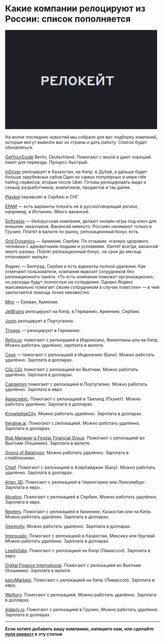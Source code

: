 # Какие компании релоцируют из России: список пополняется

![img](p.png)

На волне последних новостей мы собрали для вас подборку компаний, которые могут вывезти вас из страны и дать работу. Список будет обновляться.

[GetYourGuide](https://www.getyourguide.ru/?cmp=brand&cq_src=google_ads&cq_cmp=6656899609&cq_con=78792541373&cq_term=getyourguide&cq_med=&cq_plac=&cq_net=g&cq_pos=&cq_plt=gp&campaign_id=6656899609&adgroup_id=78792541373&target_id=kwd-299607439662&loc_physical_ms=1001493&match_type=e&ad_id=388227591554&keyword=getyourguide&ad_position=&feed_item_id=&placement=&device=c&partner_id=CD951&gclid=Cj0KCQjw7KqZBhCBARIsAI-fTKKGEGuAlsp1V-UZWOXmqhHIA-0FEiYlbIusRsQFoL59o50f8MIG8lMaApmTEALw_wcB&visitor-id=FJ5VYMOWKANVR9KJBMJSL6DLZUPUS3MY&locale_autoredirect_optout=true) Berlin, Deutschland. Помогают с визой и дают хороший пакет для переезда. Процесс быстрый.

[inDriver](https://indriver.com/ru/city/) релоцирует в Казахстан, на Кипр, в Дубай, а дальше будет больше зарубежных хабов.Один из самых популярных в мире ride hailing сервисов, вторые после Uber. Готовы релоцировать мидл и сеньор разработчиков, аналитиков, продактов и так далее.

[Playkot](https://ru.playkot.com) перевозят в Сербию и СНГ.

[EPAM](https://www.epam.com/) — есть варианты поехать не в русскоговорящий регион, например, в Испанию. Много вакансий.

[Softswiss](https://www.softswiss.com/ru/) — белорусская компания, делают онлайн-игры под ключ для внешних заказчиков. Вакансий немного. Россиян нанимают только в Грузию. Платят в валюте по рынку, релокационный бонус есть.

[Grid Dynamics](https://www.griddynamics.com/) — Армения, Сербия.  По отзывам: «галера здорового человека с адекватными людьми и условиями. Хантят всегда, вакансий много разных. Платят релокационный бонус, на срок до месяца оплачивают жилье».

Яндекс — Белград, Сербия и есть варианты полной удаленки. Как отмечают пользователи, компания вывозит сотрудников без релокационного пакета. «То есть компания поможет организационно, но расходы будут полностью на сотруднике. Однако Яндекс максимально помогает своим сотрудникам в случае повестки» — в чем заключается помощь точно неизвестно. 

[Miro](https://miro.com/ru/) — Ереван, Армения.

[JetBrains](https://www.jetbrains.com/) релоцируют на Кипр, в Германию, Армению, Сербию.

[Joom](https://www.joom.com/ru) релоцирует в Португалию.

[Trivago](https://www.trivago.com/) — релоцируют в Германию.

[Refocus](https://refocusteam.notion.site/Mentors-Lead-8445d3998caf4de4914ceae8cd4273dd): помогают с релокацией в Индонезию, Филиппины или на Кипр. Можно работать удалённо, зарплата в валюте.

[Cove](https://cove.breezy.hr/p/c21374183648-senior-backend-fullstack-developer-php) — помогают с релокацией в Индонезию (Бали). Можно работать удалённо. Зарплата в долларах.

[Cốc Cốc](https://digitalhr.notion.site/digitalhr/Data-Scientist-C-c-C-c-2ea01bfa41964bc2b1fa8d78c78b4f58) помогают с релокацией во Вьетнам. Можно работать удалённо. Зарплата в долларах.

[Capgemini](https://nn.hh.ru/vacancy/66111017) помогают с релокацией в Португалию. Можно работать удалённо. Зарплата в евро.

[Авиасейлс](https://www.aviasales.ru/about/vacancies/2758350). Помогают с релокацией в Таиланд (Пхукет). Можно работать удалённо. Зарплата в долларах.

[KnowledgeCity](https://docs.google.com/document/d/16BlV2vspgMqX1-QbNmocY3gTcovGXJr5/edit). Можно работать удалённо. Зарплата в долларах.

[Iterative.ai](https://deadpan-booth-d71.notion.site/Software-engineer-for-Iterative-ai-e4ee584d2bd949c3b5b8fd28d955ab56). Помогают с релокацией. Можно работать удалённо. Зарплата в долларах.

[Risk Manager в Finstar Financial Group](https://hh.ru/vacancy/68544563). Помогают с релокацией во Вьетнам (Хошимин). Зарплата в валюте.

[Goons of Balatroon](https://near-xylocarp-510.notion.site/Senior-Python-0d7a083e2f4a4c75bd05322f5ff868d0https://near-xylocarp-510.notion.site/Senior-Python-0d7a083e2f4a4c75bd05322f5ff868d0). Можно работать удалённо. Зарплата в стейблкоинах.

[Cheif](https://telegra.ph/Data-Engineer-09-13). Помогают с релокацией в Азербайджан (Баку). Можно работать удалённо. Зарплата в долларах.

[Artec 3D](https://careers.artec3d.com/). Помогают с релокацией в Черногорию или Люксембург. Зарплата в евро.

[Akvelon](https://akvelon.com/careers). Помогают с релокацией в Сербию. Можно работать удалённо. Зарплата в евро.

[Nexters](https://hh.kz/employer/9058498). Помогают с релокацией в Армению, Казахстан или на Кипр. Можно работать удалённо. Зарплата в долларах.

[Geomotiv](https://geomotiv.com/company/career/#full-stack-developer-react-java-erp). Можно работать удалённо. Зарплата в долларах.

[Improvado](https://hh.ru/vacancy/67527784). Помогают с релокацией в Казахстан, Мексику или Уругвай. Можно работать удалённо. Зарплата в долларах.

[LeadsGate](https://leadsgate.com/careers#full-stack-php-react-developer). Помогают с релокацией на Кипр (Лимассол). Зарплата в евро.

[Digital Finance International](https://hh.ru/vacancy/55861157). Помогают с релокацией во Вьетнам (Хошимин). Зарплата в валюте.

[easyMarkets](https://telegra.ph/MS-SQL-DBA-Vacancy--Limassol-Cyprus-08-03). Помогают с релокацией на Кипр (Лимассол). Зарплата в евро.

[Welltory](https://vc.ru/s/welltory/470722). Помогают с релокацией. Можно работать удалённо. Зарплата в долларах.

[Adapty.io](https://adapty.notion.site/Sales-Development-Representative-Adapty-io-f34904e513c3484da0f50c35237c8f8d). Помогают с релокацией в Грузию. Можно работать удалённо. Зарплата в долларах.

-----------------

 **Если хотите добавить вашу компанию, напишите нам, или сделайте [пулл реквест](https://github.com/razrabs-media/editorial/pulls) в эту статью**
